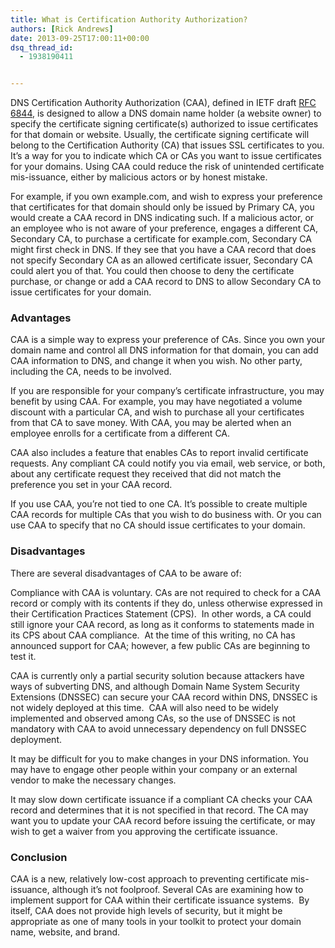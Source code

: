 ```yaml
---
title: What is Certification Authority Authorization?
authors: [Rick Andrews]
date: 2013-09-25T17:00:11+00:00
dsq_thread_id:
  - 1938190411


---
```

DNS Certification Authority Authorization (CAA), defined in IETF draft [RFC 6844](http://tools.ietf.org/html/rfc6844), is designed to allow a DNS domain name holder (a website owner) to specify the certificate signing certificate(s) authorized to issue certificates for that domain or website. Usually, the certificate signing certificate will belong to the Certification Authority (CA) that issues SSL certificates to you. It&rsquo;s a way for you to indicate which CA or CAs you want to issue certificates for your domains. Using CAA could reduce the risk of unintended certificate mis-issuance, either by malicious actors or by honest mistake.

For example, if you own example.com, and wish to express your preference that certificates for that domain should only be issued by Primary CA, you would create a CAA record in DNS indicating such. If a malicious actor, or an employee who is not aware of your preference, engages a different CA, Secondary CA, to purchase a certificate for example.com, Secondary CA might first check in DNS. If they see that you have a CAA record that does not specify Secondary CA as an allowed certificate issuer, Secondary CA could alert you of that. You could then choose to deny the certificate purchase, or change or add a CAA record to DNS to allow Secondary CA to issue certificates for your domain.

### Advantages

CAA is a simple way to express your preference of CAs. Since you own your domain name and control all DNS information for that domain, you can add CAA information to DNS, and change it when you wish. No other party, including the CA, needs to be involved.

If you are responsible for your company&rsquo;s certificate infrastructure, you may benefit by using CAA. For example, you may have negotiated a volume discount with a particular CA, and wish to purchase all your certificates from that CA to save money. With CAA, you may be alerted when an employee enrolls for a certificate from a different CA.

CAA also includes a feature that enables CAs to report invalid certificate requests. Any compliant CA could notify you via email, web service, or both, about any certificate request they received that did not match the preference you set in your CAA record.

If you use CAA, you&rsquo;re not tied to one CA. It&rsquo;s possible to create multiple CAA records for multiple CAs that you wish to do business with. Or you can use CAA to specify that no CA should issue certificates to your domain.

### Disadvantages

There are several disadvantages of CAA to be aware of:

Compliance with CAA is voluntary. CAs are not required to check for a CAA record or comply with its contents if they do, unless otherwise expressed in their Certification Practices Statement (CPS).  In other words, a CA could still ignore your CAA record, as long as it conforms to statements made in its CPS about CAA compliance.  At the time of this writing, no CA has announced support for CAA; however, a few public CAs are beginning to test it.

CAA is currently only a partial security solution because attackers have ways of subverting DNS, and although Domain Name System Security Extensions (DNSSEC) can secure your CAA record within DNS, DNSSEC is not widely deployed at this time.  CAA will also need to be widely implemented and observed among CAs, so the use of DNSSEC is not mandatory with CAA to avoid unnecessary dependency on full DNSSEC deployment.

It may be difficult for you to make changes in your DNS information. You may have to engage other people within your company or an external vendor to make the necessary changes.

It may slow down certificate issuance if a compliant CA checks your CAA record and determines that it is not specified in that record. The CA may want you to update your CAA record before issuing the certificate, or may wish to get a waiver from you approving the certificate issuance.

### Conclusion

CAA is a new, relatively low-cost approach to preventing certificate mis-issuance, although it&rsquo;s not foolproof. Several CAs are examining how to implement support for CAA within their certificate issuance systems.  By itself, CAA does not provide high levels of security, but it might be appropriate as one of many tools in your toolkit to protect your domain name, website, and brand.